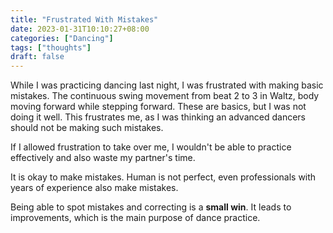```yaml
---
title: "Frustrated With Mistakes"
date: 2023-01-31T10:10:27+08:00
categories: ["Dancing"]
tags: ["thoughts"]
draft: false
---
```


While I was practicing dancing last night, I was frustrated with making basic mistakes. The continuous swing movement from beat 2 to 3 in Waltz, body moving forward while stepping forward. These are basics, but I was not doing it well. This frustrates me, as I was thinking an advanced dancers should not be making such mistakes.

<!--more-->


If I allowed frustration to take over me, I wouldn't be able to practice effectively and also waste my partner's time.

It is okay to make mistakes. Human is not perfect, even professionals with years of experience also make mistakes. 

Being able to spot mistakes and correcting is a **small win**. It leads to improvements, which is the main purpose of dance practice.